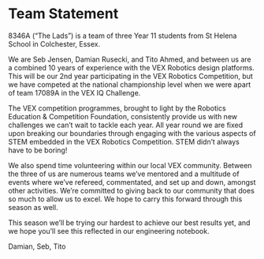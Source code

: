 # Team Statement

8346A (“The Lads”) is a team of three Year 11 students from St Helena School in Colchester, Essex.

We are Seb Jensen, Damian Rusecki, and Tito Ahmed, and between us are a combined 10 years of experience with the VEX Robotics design platforms. This will be our 2nd year participating in the VEX Robotics Competition, but we have competed at the national championship level when we were apart of team 17089A in the VEX IQ Challenge.

The VEX competition programmes, brought to light by the Robotics Education & Competition Foundation, consistently provide us with new challenges we can’t wait to tackle each year. All year round we are fixed upon breaking our boundaries through engaging with the various aspects of STEM embedded in the VEX Robotics Competition. STEM didn’t always have to be boring!

We also spend time volunteering within our local VEX community. Between the three of us are numerous teams we’ve mentored and a multitude of events where we’ve refereed, commentated, and set up and down, amongst other activities. We’re committed to giving back to our community that does so much to allow us to excel. We hope to carry this forward through this season as well.

This season we’ll be trying our hardest to achieve our best results yet, and we hope you’ll see this reflected in our engineering notebook.

Damian, Seb, Tito
